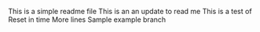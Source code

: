 This is a simple readme file
This is an an update to read me
This is a test of Reset in time
More lines
Sample example branch
